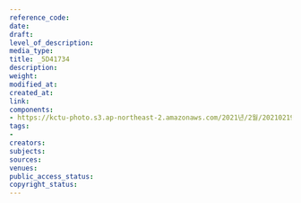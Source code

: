 ```yaml
---
reference_code: 
date: 
draft: 
level_of_description: 
media_type: 
title: _5D41734
description: 
weight: 
modified_at: 
created_at: 
link: 
components:
- https://kctu-photo.s3.ap-northeast-2.amazonaws.com/2021년/2월/20210219_백기완+선생+발인.영결식.하관/송승현/_5D41734.jpg
tags:
- 
creators: 
subjects: 
sources: 
venues: 
public_access_status: 
copyright_status: 
---
```

